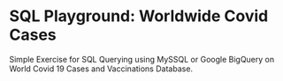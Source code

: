 # SQL Playground: Worldwide Covid Cases

Simple Exercise for SQL Querying using MySSQL or Google BigQuery on World Covid 19 Cases and Vaccinations Database.

